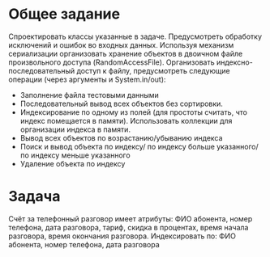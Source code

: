 # Общее задание
Спроектировать классы указанные в задаче. Предусмотреть обработку исключений и ошибок во входных данных. Используя механизм сериализации организовать хранение объектов в двоичном файле произвольного доступа (RandomAccessFile). Организовать индексно-последовательный доступ к файлу, предусмотреть следующие операции (через аргументы и System.in/out):
  * Заполнение файла тестовыми данными
  * Последовательный вывод всех объектов без сортировки.
  * Индексирование по одному из полей (для простоты считать, что индекс помещается в памяти). Использовать коллекции для организации индекса в памяти.
  * Вывод всех объектов по возрастанию/убыванию индекса
  * Поиск и вывод объекта по индексу/ по индексу больше указанного/ по индексу меньше указанного
  * Удаление объекта по индексу

# Задача
Счёт за телефонный разговор имеет атрибуты: ФИО абонента, номер телефона, дата разговора, тариф, скидка в процентах, время начала разговора, время окончания разговора. Индексировать по: ФИО абонента, номер телефона, дата разговора
